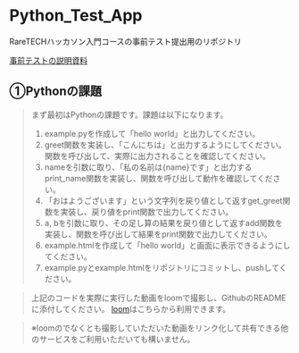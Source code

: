 # Python_Test_App
RareTECHハッカソン入門コースの事前テスト提出用のリポジトリ

[事前テストの説明資料](https://var-inc.notion.site/20f03b3816ba801dae6ac42c231d2de3)

## ①Pythonの課題

> まず最初はPythonの課題です。課題は以下になります。
> 
> 1. example.pyを作成して「hello world」と出力してください。
> 2. greet関数を実装し、「こんにちは」と出力するようにしてください。関数を呼び出して、実際に出力されることを確認してください。
> 3. nameを引数に取り、「私の名前は{name}です」と出力するprint_name関数を実装し、関数を呼び出して動作を確認してください。
> 4. 「おはようございます」という文字列を戻り値として返すget_greet関数を実装し、戻り値をprint関数で出力してください。
> 5. a, bを引数に取り、その足し算の結果を戻り値として返すadd関数を実装し、関数を呼び出して結果をprint関数で出力してください。
> 6. example.htmlを作成して「hello world」と画面に表示できるようにしてください。
> 7. example.pyとexample.htmlをリポジトリにコミットし、pushしてください。

> 上記のコードを実際に実行した動画をloomで撮影し、GithubのREADMEに添付してください。
> [loom](https://www.loom.com/)はこちらから利用できます。

> ※loomのでなくとも撮影していただいた動画をリンク化して共有できる他のサービスをご利用いただいても構いません。
